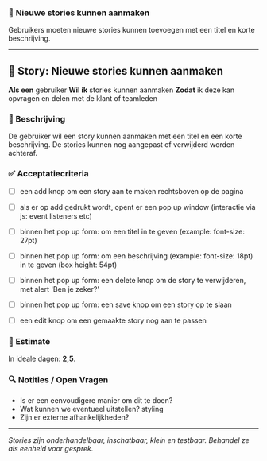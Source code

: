### 📘 **Nieuwe stories kunnen aanmaken**
Gebruikers moeten nieuwe stories kunnen toevoegen met een titel en korte beschrijving.

---

## 🧩 Story: Nieuwe stories kunnen aanmaken

**Als een** gebruiker
**Wil ik** stories kunnen aanmaken
**Zodat** ik deze kan opvragen en delen met de klant of teamleden

### 📝 Beschrijving

De gebruiker wil een story kunnen aanmaken met een titel en een korte beschrijving. De stories kunnen nog aangepast of verwijderd worden achteraf.

### ✅ Acceptatiecriteria

* [ ] een add knop om een story aan te maken rechtsboven op de pagina
* [ ] als er op add gedrukt wordt, opent er een pop up window (interactie via js: event listeners etc)
* [ ] binnen het pop up form: om een titel in te geven (example: font-size: 27pt)
* [ ] binnen het pop up form: om een beschrijving (example: font-size: 18pt) in te geven (box height: 54pt)
* [ ] binnen het pop up form: een delete knop om de story te verwijderen, met alert 'Ben je zeker?'
* [ ] binnen het pop up form: een save knop om een story op te slaan
* [ ] een edit knop om een gemaakte story nog aan te passen


### 🧮 Estimate
In ideale dagen: **2,5**.

### 🔍 Notities / Open Vragen

* Is er een eenvoudigere manier om dit te doen?
* Wat kunnen we eventueel uitstellen? styling
* Zijn er externe afhankelijkheden?

---

*Stories zijn onderhandelbaar, inschatbaar, klein en testbaar. Behandel ze als eenheid voor gesprek.*
